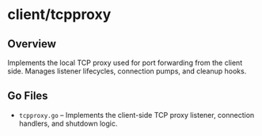 # client/tcpproxy

## Overview

Implements the local TCP proxy used for port forwarding from the client side. Manages listener lifecycles, connection pumps, and cleanup hooks.

## Go Files

- `tcpproxy.go` – Implements the client-side TCP proxy listener, connection handlers, and shutdown logic.

